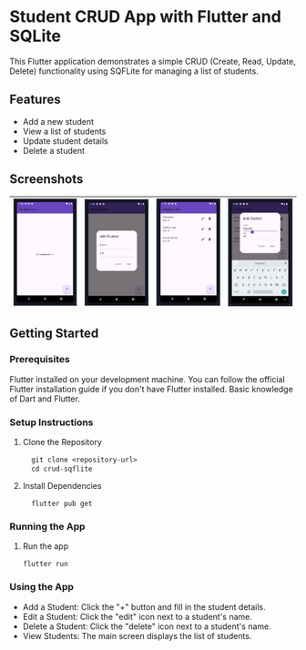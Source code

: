 # Student CRUD App with Flutter and SQLite

This Flutter application demonstrates a simple CRUD (Create, Read, Update, Delete) functionality using SQFLite for managing a list of students.

## Features

- Add a new student
- View a list of students
- Update student details
- Delete a student

## Screenshots

| ![crud1](./images/crud1.jpg) | ![crud2](./images/crud2.jpg)  | ![crud3](./images/crud3.jpg)| ![crud4](./images/crud4.jpg)  |
| -------------------------- | -------------------------- | -------------------------- | -------------------------- |

## Getting Started

### Prerequisites

Flutter installed on your development machine. You can follow the official Flutter installation guide if you don't have Flutter installed.
Basic knowledge of Dart and Flutter.

### Setup Instructions

1. Clone the Repository
   
     ```
       git clone <repository-url>
       cd crud-sqflite
     ```
3. Install Dependencies
   
     ```
       flutter pub get
     ```
### Running the App

1. Run the app
   
   ```
   flutter run
   ```
### Using the App

- Add a Student: Click the "+" button and fill in the student details.
- Edit a Student: Click the "edit" icon next to a student's name.
- Delete a Student: Click the "delete" icon next to a student's name.
- View Students: The main screen displays the list of students.
